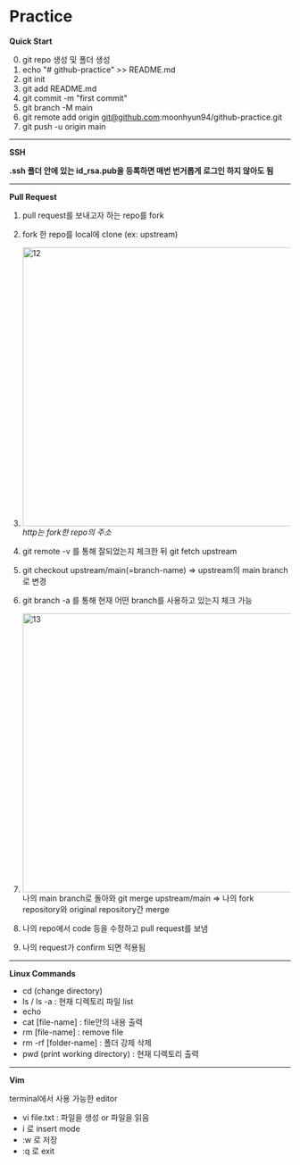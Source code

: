 # Practice

**Quick Start**

0. git repo 생성 및 폴더 생성
1. echo "# github-practice" >> README.md
2. git init
3. git add README.md
4. git commit -m "first commit"
5. git branch -M main
6. git remote add origin git@github.com:moonhyun94/github-practice.git
7. git push -u origin main

---

**SSH**

**.ssh 폴더 안에 있는 id_rsa.pub을 등록하면 매번 번거롭게 로그인 하지 않아도 됨**

---

**Pull Request**

1. pull request를 보내고자 하는 repo를 fork

2. fork 한 repo를 local에 clone (ex: upstream)

3. <img width="500" alt="12" src="https://user-images.githubusercontent.com/55631006/111112901-4beebd00-85a4-11eb-8467-208b5e62d637.PNG">  *http는 fork한 repo의 주소*

4. git remote -v 를 통해 잘되었는지 체크한 뒤 git fetch upstream

5. git checkout upstream/main(=branch-name) => upstream의 main branch로 변경

6. git branch -a 를 통해 현재 어떤 branch를 사용하고 있는지 체크 가능

7.  <img width="500" alt="13" src="https://user-images.githubusercontent.com/55631006/111114218-44c8ae80-85a6-11eb-9f22-653e15daa7fa.PNG"></img>    
나의 main branch로 돌아와 git merge upstream/main => 나의 fork repository와 original repository간 merge

9.  나의 repo에서 code 등을 수정하고 pull request를 보냄

10. 나의 request가 confirm 되면 적용됨

---

**Linux Commands**

* cd (change directory)
* ls / ls -a : 현재 디렉토리 파일 list
* echo
* cat [file-name] : file안의 내용 출력
* rm [file-name] : remove file
* rm -rf [folder-name] : 폴더 강제 삭제
* pwd (print working directory) : 현재 디렉토리 출력

---

**Vim**

terminal에서 사용 가능한 editor

* vi file.txt : 파일을 생성 or 파일을 읽음
* i 로 insert mode
* :w 로 저장
* :q 로 exit 

